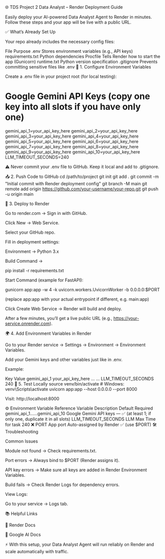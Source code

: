 🌐 TDS Project 2 Data Analyst – Render Deployment Guide

Easily deploy your AI-powered Data Analyst Agent to Render in minutes.
Follow these steps and your app will be live with a public URL.

✅ What’s Already Set Up

Your repo already includes the necessary config files:

File	Purpose
.env	Stores environment variables (e.g., API keys)
requirements.txt	Python dependencies
Procfile	Tells Render how to start the app (Gunicorn)
runtime.txt	Python version specification
.gitignore	Prevents committing sensitive files like .env
🔑 1. Configure Environment Variables

Create a .env file in your project root (for local testing):

# Google Gemini API Keys (copy one key into all slots if you have only one)
gemini_api_1=your_api_key_here
gemini_api_2=your_api_key_here
gemini_api_3=your_api_key_here
gemini_api_4=your_api_key_here
gemini_api_5=your_api_key_here
gemini_api_6=your_api_key_here
gemini_api_7=your_api_key_here
gemini_api_8=your_api_key_here
gemini_api_9=your_api_key_here
gemini_api_10=your_api_key_here
LLM_TIMEOUT_SECONDS=240


⚠️ Never commit your .env file to GitHub. Keep it local and add to .gitignore.

📤 2. Push Code to GitHub
cd /path/to/project
git init
git add .
git commit -m "Initial commit with Render deployment config"
git branch -M main
git remote add origin https://github.com/your-username/your-repo.git
git push -u origin main

🚀 3. Deploy to Render

Go to render.com → Sign in with GitHub.

Click New → Web Service.

Select your GitHub repo.

Fill in deployment settings:

Environment → Python 3.x

Build Command →

pip install -r requirements.txt


Start Command (example for FastAPI):

gunicorn app:app -w 4 -k uvicorn.workers.UvicornWorker -b 0.0.0.0:$PORT


(replace app:app with your actual entrypoint if different, e.g. main:app)

Click Create Web Service → Render will build and deploy.

After a few minutes, you’ll get a live public URL (e.g., https://your-service.onrender.com).

🌍 4. Add Environment Variables in Render

Go to your Render service → Settings → Environment → Environment Variables.

Add your Gemini keys and other variables just like in .env.

Example:

Key	Value
gemini_api_1	your_api_key_here
…	…
LLM_TIMEOUT_SECONDS	240
🧪 5. Test Locally
source venv/bin/activate   # Windows: venv\Scripts\activate
uvicorn app:app --host 0.0.0.0 --port 8000


Visit: http://localhost:8000

⚙ Environment Variable Reference
Variable	Description	Default	Required
gemini_api_1……gemini_api_10	Google Gemini API keys	—	✅ (at least 1; if only one, duplicate it in all slots)
LLM_TIMEOUT_SECONDS	LLM Max Time for task	240	❌
PORT	App port	Auto-assigned by Render	✅ (use $PORT)
🛠 Troubleshooting

Common Issues

Module not found → Check requirements.txt.

Port errors → Always bind to $PORT (Render assigns it).

API key errors → Make sure all keys are added in Render Environment Variables.

Build fails → Check Render Logs for dependency errors.

View Logs:

Go to your service → Logs tab.

📚 Helpful Links

📖 Render Docs

🤖 Google AI Docs

⚡ With this setup, your Data Analyst Agent will run reliably on Render and scale automatically with traffic.
